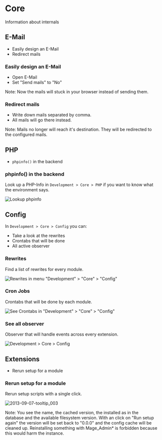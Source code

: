 # Core

Information about internals


## E-Mail

- Easily design an E-Mail
- Redirect mails


### Easily design an E-Mail

- Open E-Mail
- Set "Send mails" to "No"

Note: Now the mails will stuck in your browser instead of sending them.


### Redirect mails

- Write down mails separated by comma.
- All mails will go there instead.

Note: Mails no longer will reach it's destination.
They will be redirected to the configured mails.


## PHP

- `phpinfo()` in the backend


### phpinfo() in the backend

Look up a PHP-Info in `Development > Core > PHP` if you want to know what the environment says.

![Lookup phpinfo](https://f.cloud.github.com/assets/2559177/1098276/2ac26af2-171e-11e3-8b17-a3c71a55bd15.png)


## Config

In `Development > Core > Config` you can:

- Take a look at the rewrites
- Crontabs that will be done
- All active observer


### Rewrites

Find a list of rewrites for every module.

![Rewrites in menu "Development" > "Core" > "Config"](https://f.cloud.github.com/assets/2559177/1061743/b6feb66c-11fe-11e3-9f5f-7e92a6df97be.png)


### Cron Jobs

Crontabs that will be done by each module.

![See Crontabs in "Development" > "Core" > "Config"](https://f.cloud.github.com/assets/2559177/1148064/f9a92bf8-1eb7-11e3-9007-b2524062b08f.png)


### See all observer

Observer that will handle events across every extension.

![Development > Core > Config](https://f.cloud.github.com/assets/2559177/1148893/31bed89a-1ed0-11e3-9410-6656b828d850.png)


## Extensions

- Rerun setup for a module


### Rerun setup for a module

Rerun setup scripts with a single click.

![2013-09-07-tooltip_003](https://f.cloud.github.com/assets/2559177/1101309/7c7a9bb2-17be-11e3-882c-c4ef8a3d37d6.png)

Note:
You see the name, the cached version, the installed as in the database and the available filesystem version.
With an click on "Run setup again" the version will be set back to "0.0.0" and the config cache will be cleaned up.
Reinstalling something with Mage_Admin* is forbidden because this would harm the instance.
